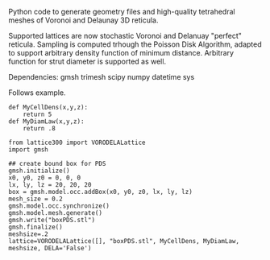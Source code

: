 Python code to generate geometry files and high-quality tetrahedral meshes of Voronoi and Delaunay 3D reticula.

Supported lattices are now stochastic Voronoi and Delanuay "perfect" reticula. 
Sampling is computed trhough the Poisson Disk Algorithm, adapted to support arbitrary density function of minimum distance. Arbitrary function for strut diameter is supported as well. 

Dependencies:
gmsh
trimesh
scipy
numpy
datetime
sys

Follows example.


```
def MyCellDens(x,y,z):
    return 5
def MyDiamLaw(x,y,z):
    return .8

from lattice300 import VORODELALattice
import gmsh

## create bound box for PDS
gmsh.initialize()
x0, y0, z0 = 0, 0, 0
lx, ly, lz = 20, 20, 20
box = gmsh.model.occ.addBox(x0, y0, z0, lx, ly, lz)
mesh_size = 0.2
gmsh.model.occ.synchronize()
gmsh.model.mesh.generate()
gmsh.write("boxPDS.stl")
gmsh.finalize()
meshsize=.2
lattice=VORODELALattice([], "boxPDS.stl", MyCellDens, MyDiamLaw, meshsize, DELA='False')
```
